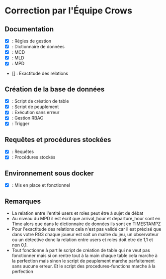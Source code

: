 # Correction par l'Équipe Crows

## Documentation 

- [X] : Règles de gestion
- [X] : Dictionnaire de données 
- [X] : MCD 
- [X] : MLD 
- [X] : MPD 
- [] : Exactitude des relations

## Création de la base de données 

- [X] : Script de création de table 
- [X] : Script de peuplement 
- [X] : Exécution sans erreur
- [X] : Gestion RBAC
- [X] : Trigger

## Requêtes et procédures stockées 

- [X] : Requêtes 
- [X] : Procédures stockés 

## Environnement sous docker 

- [X] : Mis en place et fonctionnel 

## Remarques 

- La relation entre l'entité users et roles peut être à sujet de débat
- Au niveau du MPD il est écrit que arrival_hour et departure_hour sont en Time alors que dans le dictionnaire de données ils sont en TIMESTAMPZ
- Pour l'exactitude des relations cela n'est pas validé car il est précisé que dans votre RG3 chaque joueur est soit un maitre du jeu, un observateur ou un détective donc la relation entre users et roles doit etre de 1,1 et non 0,1.
- Tout fonctionne à part le script de création de table qui ne veut pas fonctionner mais si on rentre tout à la main chaque table cela marche à la perfection mais sinon le script de peuplement marche parfaitement sans aucune erreur. Et le script des procedures-functions marche à la perfection
 
